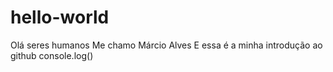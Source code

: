 # hello-world
Olá seres humanos
Me chamo Márcio Alves
E essa é a minha introdução ao github
console.log()
